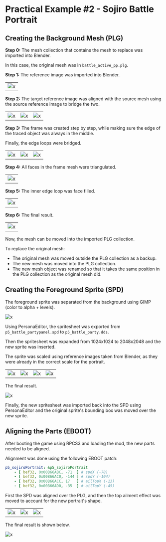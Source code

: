 
# Practical Example #2 - Sojiro Battle Portrait

## Creating the Background Mesh (PLG)

**Step 0:** The mesh collection that contains the mesh to replace was imported into Blender.

In this case, the original mesh was in `battle_active_pp.plg`.

**Step 1:** The reference image was imported into Blender.

||
|:-:|
|![x](img/ex02plg0101.png)|

**Step 2:** The target reference image was aligned with the source mesh using the source reference image to bridge the two.

||||
|:-:|:-:|:-:|
|![x](img/ex02plg0201.png)|![x](img/ex02plg0202.png)|![x](img/ex02plg0203.png)|

**Step 3:** The frame was created step by step, while making sure the edge of the traced object was always in the middle.

Finally, the edge loops were bridged.

||||
|:-:|:-:|:-:|
|![x](img/ex02plg0301.png)|![x](img/ex02plg0302.png)|![x](img/ex02plg0303.png)|

**Step 4:** All faces in the frame mesh were triangulated.

||
|:-:|
|![x](img/ex02plg0401.png)|

**Step 5:** The inner edge loop was face filled.

||
|:-:|
|![x](img/ex02plg0501.png)|

**Step 6:** The final result.

||
|:-:|
|![x](img/ex02plg0601.png)|

Now, the mesh can be moved into the imported PLG collection.

To replace the original mesh:

- The original mesh was moved outside the PLG collection as a backup.
- The new mesh was moved into the PLG collection.
- The new mesh object was renamed so that it takes the same position in the PLG collection as the original mesh did.

## Creating the Foreground Sprite (SPD)

The foreground sprite was separated from the background using GIMP (color to alpha + levels).

![x](img/ex02spd0101.png)

Using PersonaEditor, the spritesheet was exported from `p5_battle_partypanel.spd` to `p5_battle_party.dds`.

Then the spritesheet was expanded from 1024x1024 to 2048x2048 and the new sprite was inserted.

The sprite was scaled using reference images taken from Blender, as they were already in the correct scale for the portrait.

|||||
|:-:|:-:|:-:|:-:|
|![x](img/ex02spd0201.png)|![x](img/ex02spd0202.png)|![x](img/ex02spd0203.png)|![x](img/ex02spd0204.png)|

The final result.

![x](img/ex02spd0301.png)

Finally, the new spritesheet was imported back into the SPD using PersonaEditor and the original sprite's bounding box was moved over the new sprite.

## Aligning the Parts (EBOOT)

After booting the game using RPCS3 and loading the mod, the new parts needed to be aligned.

Alignment was done using the following EBOOT patch:

```yml
p5_sojiroPortrait: &p5_sojiroPortrait
    - [ bef32, 0x00B66ABC, -71  ] # spdX (-78)
    - [ bef32, 0x00B66AC0, -144 ] # spdY (-104)
    - [ bef32, 0x00B66ACC, 17   ] # ailTopX (-13)
    - [ bef32, 0x00B66AD0, -35  ] # ailTopY (-45)
```

First the SPD was aligned over the PLG, and then the top ailment effect was moved to account for the new portrait's shape.

||||
|:-:|:-:|:-:|
|![x](img/ex02align0101.png)|![x](img/ex02align0102.png)|![x](img/ex02align0103.png)|

The final result is shown below.

![x](img/ex02fin.gif)
